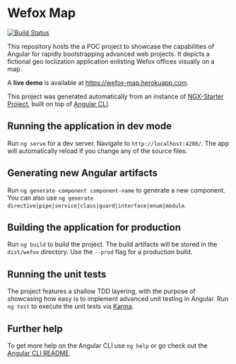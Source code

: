 # Wefox Map

[![Build Status](https://travis-ci.org/deeleman/wefoxmap.svg?branch=master)](https://travis-ci.org/deeleman/wefoxmap)

This repository hosts the a POC project to showcase the capabilities of Angular for rapidly bootstrapping advanced web projects. It depicts a fictional geo loclization application enlisting Wefox offices visually on a map.

A **live demo** is available at https://wefox-map.herokuapp.com.

This project was generated automatically from an instance of [NGX-Starter Project](https://github.com/deeleman/ngx-starter), built on top of [Angular CLI](https://github.com/angular/angular-cli).

## Running the application in dev mode

Run `ng serve` for a dev server. Navigate to `http://localhost:4200/`. The app will automatically reload if you change any of the source files.

## Generating new Angular artifacts

Run `ng generate component component-name` to generate a new component. You can also use `ng generate directive|pipe|service|class|guard|interface|enum|module`.

## Building the application for production

Run `ng build` to build the project. The build artifacts will be stored in the `dist/wefox` directory. Use the `--prod` flag for a production build.

## Running the unit tests

The project features a shallow TDD layering, with the purpose of showcasing how easy is to implement advanced unit testing in Angular. Run `ng test` to execute the unit tests via [Karma](https://karma-runner.github.io).

## Further help

To get more help on the Angular CLI use `ng help` or go check out the [Angular CLI README](https://github.com/angular/angular-cli/blob/master/README.md).